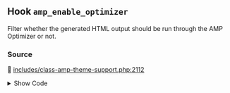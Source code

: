## Hook `amp_enable_optimizer`


Filter whether the generated HTML output should be run through the AMP Optimizer or not.

### Source

:link: [includes/class-amp-theme-support.php:2112](../../includes/class-amp-theme-support.php#L2112)

<details>
<summary>Show Code</summary>

```php
$enable_optimizer = apply_filters( 'amp_enable_optimizer', $enable_optimizer );
```

</details>
